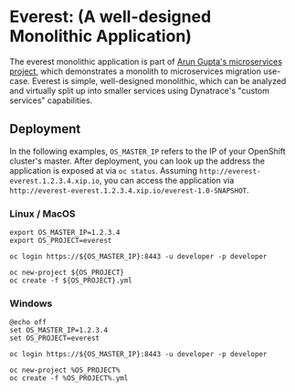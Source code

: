 # Everest: (A well-designed Monolithic Application)

The everest monolithic application is part of [Arun Gupta's microservices project](https://github.com/arun-gupta/microservices), which demonstrates a monolith to microservices migration use-case. Everest is simple, well-designed monolithic, which can be analyzed and virtually split up into smaller services using Dynatrace's "custom services" capabilities.

## Deployment

In the following examples, `OS_MASTER_IP` refers to the IP of your OpenShift cluster's master. After deployment, you can look up the address the application is exposed at via `oc status`. Assuming `http://everest-everest.1.2.3.4.xip.io`, you can access the application via `http://everest-everest.1.2.3.4.xip.io/everest-1.0-SNAPSHOT`.

### Linux / MacOS

```
export OS_MASTER_IP=1.2.3.4
export OS_PROJECT=everest

oc login https://${OS_MASTER_IP}:8443 -u developer -p developer

oc new-project ${OS_PROJECT}
oc create -f ${OS_PROJECT}.yml
```

### Windows

```
@echo off
set OS_MASTER_IP=1.2.3.4
set OS_PROJECT=everest

oc login https://${OS_MASTER_IP}:8443 -u developer -p developer

oc new-project %OS_PROJECT%
oc create -f %OS_PROJECT%.yml
```
